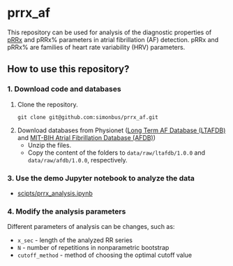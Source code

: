 # prrx_af

This repository can be used for analysis of the diagnostic properties of [pRRx](https://www.mdpi.com/2077-0383/11/19/5702) and pRRx% parameters in atrial fibrillation (AF) detection.
pRRx and pRRx% are families of heart rate variability (HRV) parameters.

## How to use this repository?

### 1. Download code and databases

1. Clone the repository.
    ```
    git clone git@github.com:simonbus/prrx_af.git
    ```
2. Download databases from Physionet ([Long Term AF Database (LTAFDB)](https://physionet.org/content/ltafdb/1.0.0/) and [MIT-BIH Atrial Fibrillation Database (AFDB)](https://physionet.org/content/afdb/1.0.0/))
    * Unzip the files.
    * Copy the content of the folders to `data/raw/ltafdb/1.0.0` and `data/raw/afdb/1.0.0`, respectively.

### 3. Use the demo Jupyter notebook to analyze the data

* [scipts/prrx_analysis.ipynb](scipts/prrx_analysis.ipynb)

### 4. Modify the analysis parameters

Different parameters of analysis can be changes, such as:
* `x_sec` - length of the analyzed RR series
* `N` - number of repetitions in nonparametric bootstrap
* `cutoff_method` - method of choosing the optimal cutoff value